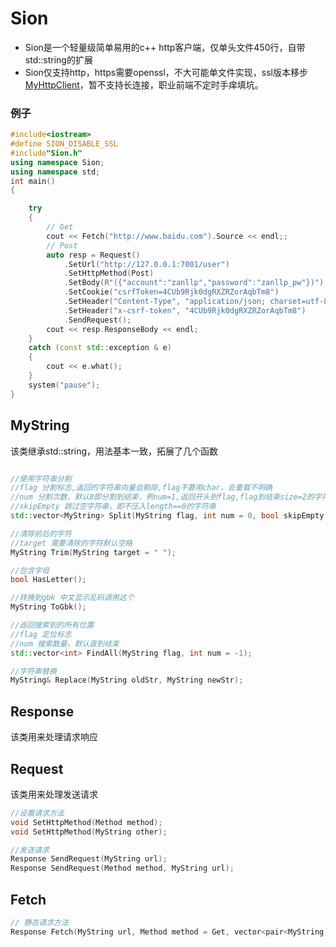 # Sion
* Sion是一个轻量级简单易用的c++ http客户端，仅单头文件450行，自带std::string的扩展
* Sion仅支持http，https需要openssl，不大可能单文件实现，ssl版本移步[MyHttpClient](https://github.com/zanllp/MyHttpClient)，暂不支持长连接，职业前端不定时手痒填坑。
### 例子
~~~cpp
#include<iostream>
#define SION_DISABLE_SSL 
#include"Sion.h"
using namespace Sion;
using namespace std;
int main()
{

	try
	{
		// Get
		cout << Fetch("http://www.baidu.com").Source << endl;;
		// Post
		auto resp = Request()
			.SetUrl("http://127.0.0.1:7001/user")
			.SetHttpMethod(Post)
			.SetBody(R"({"account":"zanllp","password":"zanllp_pw"})")
			.SetCookie("csrfToken=4CUb9Rjk0dgRXZRZorAqbTm8")
			.SetHeader("Content-Type", "application/json; charset=utf-8")
			.SetHeader("x-csrf-token", "4CUb9Rjk0dgRXZRZorAqbTm8")
			.SendRequest();
		cout << resp.ResponseBody << endl;
	}
	catch (const std::exception & e)
	{
		cout << e.what();
	}
	system("pause");
}
~~~
## MyString
该类继承std::string，用法基本一致，拓展了几个函数

~~~cpp

//使用字符串分割
//flag 分割标志,返回的字符串向量会剔除,flag不要用char，会重载不明确
//num 分割次数，默认0即分割到结束，例num=1,返回开头到flag,flag到结束size=2的字符串向量
//skipEmpty 跳过空字符串，即不压入length==0的字符串
std::vector<MyString> Split(MyString flag, int num = 0, bool skipEmpty = true);

//清除前后的字符
//target 需要清除的字符默认空格
MyString Trim(MyString target = " ");

//包含字母
bool HasLetter();

//转换到gbk 中文显示乱码调用这个
MyString ToGbk();

//返回搜索到的所有位置
//flag 定位标志
//num 搜索数量，默认直到结束
std::vector<int> FindAll(MyString flag, int num = -1);

//字符串替换
MyString& Replace(MyString oldStr, MyString newStr);
~~~

## Response
该类用来处理请求响应
## Request
该类用来处理发送请求
~~~cpp
//设置请求方法 
void SetHttpMethod(Method method);
void SetHttpMethod(MyString other);

//发送请求
Response SendRequest(MyString url);
Response SendRequest(Method method, MyString url);
~~~
## Fetch
~~~cpp
// 静态请求方法
Response Fetch(MyString url, Method method = Get, vector<pair<MyString, MyString>> header = {}, MyString body = "");
~~~
